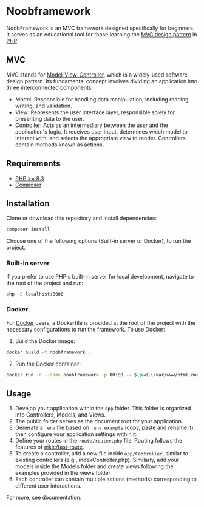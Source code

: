 # Noobframework

NoobFramework is an MVC framework designed specifically for beginners. It serves as an educational tool for those learning the [MVC design pattern](https://pt.wikipedia.org/wiki/MVC) in [PHP](https://www.php.net/).

## MVC

MVC stands for [Model-View-Controller](https://en.wikipedia.org/wiki/Model%E2%80%93view%E2%80%93controller), which is a widely-used software design pattern. Its fundamental concept involves dividing an application into three interconnected components:

- Model: Responsible for handling data manipulation, including reading, writing, and validation. 
- View: Represents the user interface layer, responsible solely for presenting data to the user. 
- Controller: Acts as an intermediary between the user and the application's logic. It receives user input, determines which model to interact with, and selects the appropriate view to render. Controllers contain methods known as actions.

## Requirements

* [PHP >= 8.3](https://www.php.net/downloads.php)
* [Composer](https://getcomposer.org)

## Installation

Clone or download this repository and install dependencies:
```bash
composer install
```

Choose one of the following options (Built-in server or Docker), to run the project.

### Built-in server

If you prefer to use PHP's built-in server for local development, navigate to the root of the project and run:

```bash
php -S localhost:8000
```

### Docker

For [Docker](https://www.docker.com/) users, a Dockerfile is provided at the root of the project with the necessary configurations to run the framework. To use Docker:

1. Build the Docker image:
```bash
docker build -t noobframework .
```
2. Run the Docker container:
```bash
docker run -d --name noobframework -p 80:80 -v $(pwd):/var/www/html noobframework
```

## Usage

1. Develop your application within the `app` folder. This folder is organized into Controllers, Models, and Views.
2. The public folder serves as the document root for your application.
3. Generate a `.env` file based on `.env.example` (copy, paste and rename it), then configure your application settings within it.
4. Define your routes in the `route/router.php` file. Routing follows the features of [nikic/fast-route](https://github.com/nikic/FastRoute).
5. To create a controller, add a new file inside `app/Controller`, similar to existing controllers (e.g., indexController.php). Similarly, add your models inside the Models folder and create views following the examples provided in the views folder.
6. Each controller can contain multiple actions (methods) corresponding to different user interactions.

For more, see [documentation](https://edigar.github.io/noobframework-doc).
